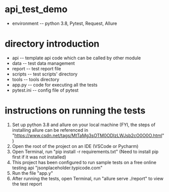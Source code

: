 # api_test_demo
* environment -- python 3.8, Pytest, Request, Allure

# directory introduction
* api -- template api code which can be called by other module
* data -- test data management
* report -- test report file
* scripts -- test scripts' directory
* tools -- tools directory
* app.py -- code for executing all the tests
* pytest.ini -- config file of pytest

# instructions on running the tests
1. Set up python 3.8 and allure on your local machine (FYI, the steps of installing allure can be referenced in "https://www.csdn.net/tags/MtTaMg3sOTM0ODIzLWJsb2cO0O0O.html")
2. Open the root of the project on an IDE (VSCode or Pycharm)
3. Open Terminal, run "pip install -r requirements.txt" (Need to install pip first if it was not installed)
4. This project has been configured to run sample tests on a free online testing api "jsonplaceholder.typicode.com"
5. Run the file "app.y"
6. After running the tests, open Terminal, run "allure serve ./report" to view the test report
